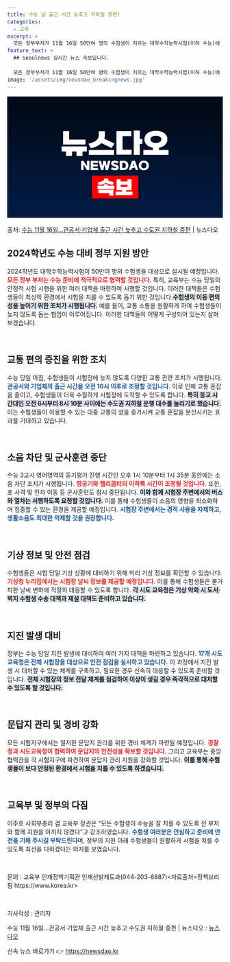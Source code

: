```yaml
---
title: 수능 날 출근 시간 늦추고 지하철 증편!
categories:
  - 교육
excerpt: >
  모든 정부부처가 11월 16일 50만여 명의 수험생이 치르는 대학수학능력시험(이하 수능)에 대비해 적극 지원…
feature_text: >
  ## seoulnews 실시간 뉴스 속보입니다.

  모든 정부부처가 11월 16일 50만여 명의 수험생이 치르는 대학수학능력시험(이하 수능)에 대비해 적극 지원…
image: '/assets/img/newsdao_breakingnews.jpg'
---
```


![뉴스다오 속보](/assets/img/newsdao_breakingnews.jpg)

<p>출처: <a href="https://newsdao.kr/2189" rel="dofollow">수능 11월 16일…관공서·기업체 출근 시간 늦추고 수도권 지하철 증편</a> | 뉴스다오</p>

<h2 data-ke-size="size26">2024학년도 수능 대비 정부 지원 방안</h2>

<p data-ke-size="size16">2024학년도 대학수학능력시험이 50만여 명의 수험생을 대상으로 실시될 예정입니다. <b><span style="color: #ee2323;">모든 정부 부처는 수능 준비에 적극적으로 협력할 것입니다.</span></b> 특히, 교육부는 수능 당일의 안정적 시험 시행을 위한 여러 대책을 마련하여 시행할 것입니다. 이러한 대책들은 수험생들이 최상의 환경에서 시험을 치를 수 있도록 돕기 위한 것입니다.<b><span style="background-color: #21538527;">수험생의 이동 편의성을 높이기 위한 조치가 시행됩니다.</span></b> 예를 들어, 교통 소통을 원활하게 하여 수험생들이 늦지 않도록 돕는 협업이 이루어집니다. 이러한 대책들이 어떻게 구성되어 있는지 살펴보겠습니다.</p>

<p data-ke-size="size16">&nbsp;</p>

<h2 data-ke-size="size26">교통 편의 증진을 위한 조치</h2>

<p data-ke-size="size16">수능 당일 아침, 수험생들이 시험장에 늦지 않도록 다양한 교통 관련 조치가 시행됩니다. <b><span style="color: #1a5490;">관공서와 기업체의 출근 시간을 오전 10시 이후로 조정할 것입니다.</span></b> 이로 인해 교통 혼잡을 줄이고, 수험생들이 더욱 수월하게 시험장에 도착할 수 있도록 합니다. <b><span style="background-color: #21538527;">특히 등교 시간대인 오전 6시부터 8시 10분 사이에는 수도권 지하철 운행 대수를 늘리기로 했습니다.</span></b> 이는 수험생들이 이용할 수 있는 대중 교통의 양을 증가시켜 교통 혼잡을 분산시키는 효과를 기대하고 있습니다.</p>

<p data-ke-size="size16">&nbsp;</p>

<h2 data-ke-size="size26">소음 차단 및 군사훈련 중단</h2>

<p data-ke-size="size16">수능 3교시 영어영역의 듣기평가 진행 시간인 오후 1시 10분부터 1시 35분 동안에는 소음 차단 조치가 시행됩니다. <b><span style="color: #ee2323;">항공기와 헬리콥터의 이착륙 시간이 조정될 것입니다.</span></b> 또한, 포 사격 및 전차 이동 등 군사훈련도 잠시 중단됩니다. <b><span style="background-color: #21538527;">이와 함께 시험장 주변에서의 버스와 열차는 서행하도록 요청할 것입니다.</span></b> 이를 통해 수험생들이 소음의 영향을 최소화하며 집중할 수 있는 환경을 제공할 예정입니다. <b><span style="color: #1a5490;">시험장 주변에서는 경적 사용을 자제하고, 생활소음도 최대한 억제할 것을 권장합니다.</span></b></p>

<p data-ke-size="size16">&nbsp;</p>

<h2 data-ke-size="size26">기상 정보 및 안전 점검</h2>

<p data-ke-size="size16">수험생들은 시험 당일 기상 상황에 대비하기 위해 미리 기상 정보를 확인할 수 있습니다. <b><span style="color: #ee2323;">기상청 누리집에서는 시험장 날씨 정보를 제공할 예정입니다.</span></b> 이를 통해 수험생들은 불가피한 날씨 변화에 적절히 대응할 수 있도록 합니다. <b><span style="background-color: #21538527;">각 시도 교육청은 기상 악화 시 도서·벽지 수험생 수송 대책과 제설 대책도 준비하고 있습니다.</span></b></p>

<p data-ke-size="size16">&nbsp;</p>

<h2 data-ke-size="size26">지진 발생 대비</h2>

<p data-ke-size="size16">정부는 수능 당일 지진 발생에 대비하여 여러 가지 대책을 마련하고 있습니다. <b><span style="color: #1a5490;">17개 시도교육청은 전체 시험장을 대상으로 안전 점검을 실시하고 있습니다.</span></b> 이 과정에서 지진 발생 시 대처할 수 있는 체계를 구축하고, 필요한 경우 신속히 대응할 수 있도록 준비할 것입니다. <b><span style="background-color: #21538527;">전체 시험장의 정보 전달 체계를 점검하여 이상이 생길 경우 즉각적으로 대처할 수 있도록 할 것입니다.</span></b></p>

<p data-ke-size="size16">&nbsp;</p>

<h2 data-ke-size="size26">문답지 관리 및 경비 강화</h2>

<p data-ke-size="size16">모든 시험지구에서는 철저한 문답지 관리를 위한 경비 체계가 마련될 예정입니다. <b><span style="color: #ee2323;">경찰청과 시도교육청이 협력하여 문답지의 안전성을 확보할 것입니다.</span></b> 그리고 교육부는 중앙협력관을 각 시험지구에 파견하여 문답지 관리 지원을 강화할 것입니다. <b><span style="background-color: #21538527;">이를 통해 수험생들이 보다 안정된 환경에서 시험을 치를 수 있도록 하겠습니다.</span></b></p>

<p data-ke-size="size16">&nbsp;</p>

<h2 data-ke-size="size26">교육부 및 정부의 다짐</h2>

<p data-ke-size="size16">이주호 사회부총리 겸 교육부 장관은 “모든 수험생이 수능을 잘 치를 수 있도록 전 부처와 함께 지원을 아끼지 않겠다”고 강조하였습니다. <b><span style="color: #1a5490;">수험생 여러분은 안심하고 준비에 만전을 기해 주시길 부탁드린다</span></b>며, 정부의 지원 아래 수험생들이 원활하게 시험을 치를 수 있도록 최선을 다하겠다는 의지를 보였습니다.</p>

<p data-ke-size="size16">&nbsp;</p>

<p data-ke-size="size16">문의 : 교육부 인재정책기획관 인재선발제도과(044-203-6887)<자료출처=정책브리핑 https://www.korea.kr></p>

<p data-ke-size="size16">&nbsp;</p>

<p data-ke-size="size16">기사작성 : 관리자</p>
<p data-ke-size="size16">수능 11월 16일…관공서·기업체 출근 시간 늦추고 수도권 지하철 증편 | 뉴스다오  : <a href="https://newsdao.kr/2189">뉴스다오</a></p> 

신속 뉴스 바로가기 👉 <a href="https://newsdao.kr" rel="dofollow">https://newsdao.kr</a>


